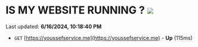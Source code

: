# IS MY WEBSITE RUNNING ? [![](https://img.shields.io/static/v1?label=Sponsor&message=%E2%9D%A4&logo=GitHub&color=%23fe8e86)](https://github.com/sponsors/Youssef-Lehmam)

Last updated: **6/16/2024, 10:18:40 PM**

- `GET` [https://youssefservice.me](https://youssefservice.me) - **Up** (115ms)
